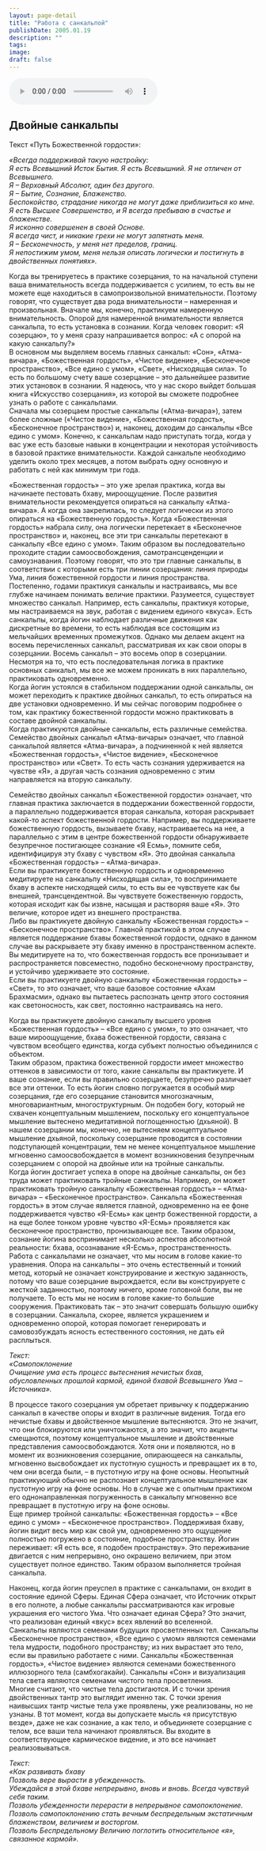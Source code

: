 ```yaml
---
layout: page-detail
title: "Работа с санкальпой"
publishDate: 2005.01.19
description: ""
tags:
image:
draft: false
---
```


<audio title="2005.01.19 - Работа с санкальпой.mp3" src="/upload/iblock/16d/16d017f50eb41508181645eb0291fad3.mp3" controls=""></audio>

## **Двойные санкальпы**
 Текст «Путь Божественной гордости»:   
  
_«Всегда поддерживай такую настройку:_   
 _Я есть Всевышний Исток Бытия. Я есть Всевышний. Я не отличен от Всевышнего._   
 _Я – Верховный Абсолют, один без другого._   
 _Я – Бытие, Сознание, Блаженство._   
 _Беспокойство, страдание никогда не могут даже приблизиться ко мне._   
 _Я есть Высшее Совершенство, и Я всегда пребываю в счастье и блаженстве._   
 _Я исконно совершенен в своей Основе._   
 _Я всегда чист, и никакие грехи не могут запятнать меня._   
 _Я – Бесконечность, у меня нет пределов, границ._   
 _Я непостижим умом, меня нельзя описать логически и постигнуть в двойственных понятиях»._   
  
 Когда вы тренируетесь в практике созерцания, то на начальной ступени ваша внимательность всегда поддерживается с усилием, то есть вы не можете еще находиться в самопроизвольной внимательности. Поэтому говорят, что существует два рода внимательности – намеренная и произвольная. Вначале мы, конечно, практикуем намеренную внимательность. Опорой для намеренной внимательности является санкальпа, то есть установка в сознании. Когда человек говорит: «Я созерцаю», то у меня сразу напрашивается вопрос: «А с опорой на какую санкальпу?»   
 В основном мы выделяем восемь главных санкальп: «Сон», «Атма-вичара», «Божественная гордость», «Чистое видение», «Бесконечное пространство», «Все едино с умом», «Свет», «Нисходящая сила». То есть по большому счету ваше созерцание – это дальнейшее развитие этих установок в сознании. Я надеюсь, что у нас скоро выйдет большая книга «Искусство созерцания», из которой вы сможете подробнее узнать о работе с санкальпами.   
 Сначала мы созерцаем простые санкальпы («Атма-вичара»), затем более сложные («Чистое видение», «Божественная гордость», «Бесконечное пространство») и, наконец, доходим до санкальпы «Все едино с умом». Конечно, к санкальпам надо приступать тогда, когда у вас уже есть базовые навыки в концентрации и некоторая устойчивость в базовой практике внимательности. Каждой санкальпе необходимо уделить около трех месяцев, а потом выбрать одну основную и работать с ней как минимум три года.   
  
 «Божественная гордость» – это уже зрелая практика, когда вы начинаете пестовать бхаву, мироощущение. После развития внимательности рекомендуется опираться на санкальпу «Атма-вичара». А когда она закрепилась, то следует логически из этого опираться на «Божественную гордость». Когда «Божественная гордость» набрала силу, она логически перетекает в «Бесконечное пространство» и, наконец, все эти три санкальпы перетекают в санкальпу «Все едино с умом». Таким образом вы последовательно проходите стадии самоосвобождения, самотрансценденции и самоузнавания. Поэтому говорят, что это три главные санкальпы, в соответствии с которыми есть три линии созерцания: линия природы Ума, линия божественной гордости и линия пространства.   
 Постепенно, годами практикуя санкальпы и настраиваясь, мы все глубже начинаем понимать величие практики. Разумеется, существует множество санкальп. Например, есть санкальпы, практикуя которые, мы настраиваемся на звук, работая с видением единого «вкуса». Есть санкальпы, когда йогин наблюдает различные движения как дискретные во времени, то есть наблюдая все состоящим из мельчайших временных промежутков. Однако мы делаем акцент на восемь перечисленных санкальп, рассматривая их как свои опоры в созерцании. Восемь санкальп – это восемь опор в созерцании. Несмотря на то, что есть последовательная логика в практике основных санкальп, мы все же можем проникать в них параллельно, практиковать одновременно.   
 Когда йогин устоялся в стабильном поддержании одной санкальпы, он может переходить к практике двойных санкальп, то есть опираться на две установки одновременно. И мы сейчас поговорим подробнее о том, как практику божественной гордости можно практиковать в составе двойной санкальпы.   
 Когда практикуются двойные санкальпы, есть различные семейства.   
 Семейство двойных санкальп «Атма-вичары» означает, что главной санкальпой является «Атма-вичара», а подчиненной к ней является «Божественная гордость», «Чистое видение», «Бесконечное пространство» или «Свет». То есть часть сознания удерживается на чувстве «Я», а другая часть сознания одновременно с этим направляется на вторую санкальпу.   
  
 Семейство двойных санкальп «Божественной гордости» означает, что главная практика заключается в поддержании божественной гордости, а параллельно поддерживается вторая санкальпа, которая раскрывает какой-то аспект божественной гордости. Например, вы поддерживаете божественную гордость, вызываете бхаву, настраиваетесь на нее, а параллельно с этим в центре божественной гордости обнаруживаете безупречное постигающее сознание «Я Есмь», помните себя, идентифицируя эту бхаву с чувством «Я». Это двойная санкальпа «Божественная гордость» – «Атма-вичара».   
 Если вы практикуете божественную гордость и одновременно медитируете на санкальпу «Нисходящая сила», то воспринимаете бхаву в аспекте нисходящей силы, то есть вы ее чувствуете как бы внешней, трансцендентной. Вы чувствуете божественную гордость, которая исходит как бы извне, насыщая и растворяя ваше «Я». Это величие, которое идет из внешнего пространства.   
 Либо вы практикуете двойную санкальпу «Божественная гордость» – «Бесконечное пространство». Главной практикой в этом случае является поддержание бхавы божественной гордости, однако в данном случае вы раскрываете эту бхаву именно в пространственном аспекте. Вы медитируете на то, что божественная гордость все пронизывает и распространяется повсеместно, подобно бесконечному пространству, и устойчиво удерживаете это состояние.   
 Если вы практикуете двойную санкальпу «Божественная гордость» – «Свет», то это означает, что ваше базовое состояние «Ахам Брахмасми», однако вы пытаетесь распознать центр этого состояния как светоносность, как свет, постоянно настраиваясь на него.   
  
 Когда вы практикуете двойную санкальпу высшего уровня «Божественная гордость» – «Все едино с умом», то это означает, что ваше мироощущение, бхава божественной гордости, связана с чувством всеобщего единства, когда субъект полностью объединился с объектом.   
 Таким образом, практика божественной гордости имеет множество оттенков в зависимости от того, какие санкальпы вы практикуете. И ваше сознание, если вы правильно созерцаете, безупречно различает все эти оттенки. То есть йогин словно погружается в особый мир созерцания, где его созерцание становится многозначным, многовариантным, многоструктурным. Он подобен богу, который не схвачен концептуальным мышлением, поскольку его концептуальное мышление вытеснено медитативной поглощенностью (дхьяной). В нашем созерцании мы, конечно, не вытесняем концептуальное мышление дхьяной, поскольку созерцание проводится в состоянии подступающей концентрации, тем не менее концептуальное мышление мгновенно самоосвобождается в момент возникновения безупречным созерцанием с опорой на двойные или на тройные санкальпы.   
 Когда йогин достигает успеха в опоре на двойные санкальпы, он без труда может практиковать тройные санкальпы. Например, он может практиковать тройную санкальпу «Божественная гордость» – «Атма-вичара» – «Бесконечное пространство». Санкальпа «Божественная гордость» в этом случае является главной, одновременно на ее фоне поддерживается чувство «Я-Есмь» как центр божественной гордости, а на еще более тонком уровне чувство «Я-Есмь» проявляется как бесконечное пространство, пронизывающее все. Таким образом, сознание йогина воспринимает несколько аспектов абсолютной реальности: бхава, осознавание «Я-Есмь», пространственность.   
 Работа с санкальпами не означает, что мы носим в голове какие-то уравнения. Опора на санкальпы – это очень естественный и тонкий метод, который не означает конструирование и жесткую заданность, потому что ваше созерцание вырождается, если вы конструируете с жесткой заданностью, поэтому ничего, кроме головной боли, вы не получаете. То есть мы не носим в голове какие-то большие сооружения. Практиковать так – это значит совершать большую ошибку в созерцании. Санкальпа, скорее, является украшением и одновременно опорой, которая помогает генерировать и самовозбуждать ясность естественного состояния, не дать ей расплыться.   
  
_Текст:_   
 _«Самопоклонение_   
 _Очищение ума есть процесс вытеснения нечистых бхав, обусловленных прошлой кармой, единой бхавой Всевышнего Ума – Источника»._   
  
 В процессе такого созерцания ум обретает привычку к поддержанию санкальп в качестве опоры и входит в различные видения. Тогда его нечистые бхавы и двойственное мышление вытесняются. Это не значит, что они блокируются или уничтожаются, а это значит, что акценты смещаются, поэтому концептуальное мышление и двойственные представления самоосвобождаются. Хотя они и появляются, но в момент их возникновения созерцание, опирающееся на санкальпы, мгновенно высвобождает их пустотную сущность и превращает их в то, чем они всегда были, – в пустотную игру на фоне основы. Неопытный практикующий обычно не распознает концептуальное мышление как пустотную игру на фоне основы. Но в случае же с опытным практиком его однонаправленная погруженность в санкальпу мгновенно все превращает в пустотную игру на фоне основы.   
 Еще пример тройной санкальпы: «Божественная гордость» – «Все едино с умом» – «Бесконечное пространство». Поддерживая бхаву, йогин видит весь мир как свой ум, одновременно это ощущение полностью погружено в состояние, подобное пространству. Йогин переживает: «Я есть все, я подобен пространству». Это переживание двигается с ним непрерывно, оно окрашено величием, при этом существует полное единство. Таким образом выполняется тройная санкальпа.   
  
 Наконец, когда йогин преуспел в практике с санкальпами, он входит в состояние единой Сферы. Единая Сфера означает, что Источник открыт в его полноте, а любые санкальпы рассматриваются как игровые украшения его чистого Ума. Что означает единая Сфера? Это значит, что реализован единый «вкус» всех явлений во вселенной.   
 Санкальпы являются семенами будущих просветленных тел. Санкальпы «Бесконечное пространство», «Все едино с умом» являются семенами тела мудрости, подобного пространству; из них вырастает это тело, если вы правильно работаете с ними. Санкальпы «Божественная гордость», «Чистое видение» являются семенами божественного иллюзорного тела (самбхогакайи). Санкальпы «Сон» и визуализация тела света являются семенами чистого тела просветления.   
 Многие считают, что чистые тела достигаются. И с точки зрения двойственных тантр это выглядит именно так. С точки зрения наивысших тантр чистые тела уже проявлены, уже реализованы, но не узнаны. В тот момент, когда вы допускаете мысль «я присутствую везде», даже не как сознание, а как тело, и объединяете созерцание с телом, все ваши тела начинают проявляться. Вы входите в соответствующее кармическое видение, и это все начинает реализовываться.   
  
 _Текст:_   
 _«Как развивать бхаву_   
 _Позволь вере вырасти в убежденность._   
 _Убеждайся в этой бхаве непрерывно, вновь и вновь. Всегда чувствуй себя таким._   
 _Позволь убежденности перерасти в непрерывное самопоклонение._   
 _Позволь самопоклонению стать вечным беспредельным экстатичным блаженством, величием и восторгом._   
 _Позволь Беспредельному Величию поглотить относительное «я», связанное кармой»._   
  
  
